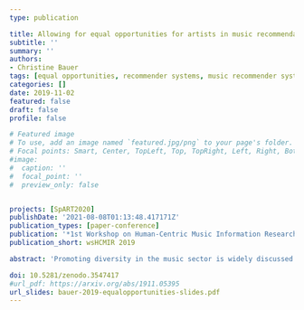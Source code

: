 ```yaml
---
type: publication

title: Allowing for equal opportunities for artists in music recommendation
subtitle: ''
summary: ''
authors:
- Christine Bauer
tags: [equal opportunities, recommender systems, music recommender systems, music, artists, position paper]
categories: []
date: 2019-11-02
featured: false
draft: false
profile: false

# Featured image
# To use, add an image named `featured.jpg/png` to your page's folder.
# Focal points: Smart, Center, TopLeft, Top, TopRight, Left, Right, BottomLeft, Bottom, BottomRight.
#image:
#  caption: ''
#  focal_point: ''
#  preview_only: false


projects: [SpART2020]
publishDate: '2021-08-08T01:13:48.417171Z'
publication_types: [paper-conference]
publication: '*1st Workshop on Human-Centric Music Information Research Systems*'
publication_short: wsHCMIR 2019

abstract: 'Promoting diversity in the music sector is widely discussed on the media. While the major problem may lie deep in our society, music information retrieval contributes to promoting diversity or may create unequal opportunities for artists. For example, considering the known problem of popularity bias in music recommendation, it is important to investigate whether the short head of popular music artists and the long tail of less popular ones show similar patterns of diversity---in terms of, for example, age, gender, or ethnic origin---or the popularity bias amplifies a positive or negative effect. I advocate for reasonable opportunities for artists---for (currently) popular artists and artists in the long-tail alike---in music recommender systems. In this work, I represent the position that we need to develop a deep understanding of the biases and inequalities because it is the essential basis to design approaches for music recommendation that provide reasonable opportunities. Thus, research needs to investigate the various reasons that hinder equal opportunity and diversity in music recommendation.'

doi: 10.5281/zenodo.3547417
#url_pdf: https://arxiv.org/abs/1911.05395
url_slides: bauer-2019-equalopportunities-slides.pdf
---
```

